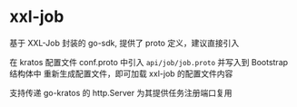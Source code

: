 # xxl-job

基于 XXL-Job 封装的 go-sdk, 提供了 proto 定义，建议直接引入

在 kratos 配置文件 conf.proto 中引入 `api/job/job.proto` 并写入到 Bootstrap 结构体中
重新生成配置文件，即可加载 xxl-job 的配置文件内容

支持传递 go-kratos 的 http.Server 为其提供任务注册端口复用